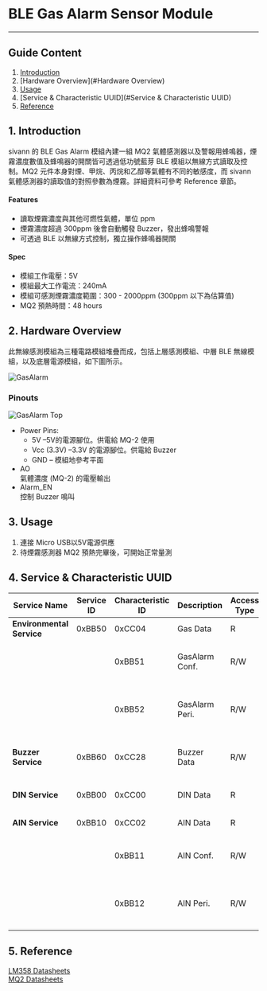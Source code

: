 # BLE Gas Alarm Sensor Module 
---  

## Guide Content  

1. [Introduction](#Introduction)  
2. [Hardware Overview](#Hardware Overview)  
3. [Usage](#Usage)  
4. [Service & Characteristic UUID](#Service & Characteristic UUID)  
5. [Reference](#Reference)  


<a name="Introduction"></a>
## 1. Introduction  

sivann 的 BLE Gas Alarm 模組內建一組 MQ2 氣體感測器以及警報用蜂鳴器，煙霧濃度數值及蜂鳴器的開關皆可透過低功號藍芽 BLE 模組以無線方式讀取及控制。MQ2 元件本身對煙、甲烷、丙烷和乙醇等氣體有不同的敏感度，而 sivann 氣體感測器的讀取值的對照參數為煙霧。詳細資料可參考 Reference 章節。  

#### Features  
 * 讀取煙霧濃度與其他可燃性氣體，單位 ppm  
 * 煙霧濃度超過 300ppm 後會自動觸發 Buzzer，發出蜂鳴警報  
 * 可透過 BLE 以無線方式控制，獨立操作蜂鳴器開關  

#### Spec  
 * 模組工作電壓：5V  
 * 模組最大工作電流：240mA  
 * 模組可感測煙霧濃度範圍：300 - 2000ppm (300ppm 以下為估算值)  
 * MQ2 預熱時間：48 hours  


<a name="Hardware Overview"></a>
## 2. Hardware Overview  

此無線感測模組為三種電路模組堆疊而成，包括上層感測模組、中層 BLE 無線模組，以及底層電源模組，如下圖所示。  

![GasAlarm](http://i.imgur.com/b48dpg1l.png "GasAlarm")  

### Pinouts  
![GasAlarm Top](http://i.imgur.com/AMoCMcBm.png "GasAlarm Top")  

* Power Pins:  
  * 5V –5V的電源腳位。供電給 MQ-2 使用  
  * Vcc (3.3V) –3.3V 的電源腳位。供電給 Buzzer  
  * GND – 模組地參考平面  
* AO  
  氣體濃度 (MQ-2) 的電壓輸出  
* Alarm_EN  
  控制 Buzzer 鳴叫  

<a name="Usage"></a>
## 3. Usage  

1. 連接 Micro USB以5V電源供應  
2. 待煙霧感測器 MQ2 預熱完畢後，可開始正常量測  


<a name="Service & Characteristic UUID"></a>
## 4. Service & Characteristic UUID  

|  Service Name                |  Service ID  |  Characteristic ID  |  Description     |  Access Type  |  note                                    |  
|------------------------------|--------------|---------------------|------------------|---------------|------------------------------------------|  
|  **Environmental Service**   |   0xBB50     |  0xCC04             |  Gas Data        |  R            |  Unit : ppm                              |  
|                              |              |  0xBB51             |  GasAlarm Conf.  |  R/W          |  0x01 (ON), 0x00 (OFF)                   |  
|                              |              |  0xBB52             |  GasAlarm Peri.  |  R/W          |  Range 10~255, Period = [Input * 10] ms  |  
|  **Buzzer Service**          |   0xBB60     |  0xCC28             |  Buzzer Data     |  R/W          |  0x01 (ON), 0x00 (OFF)                   |  
|  **DIN Service**             |   0xBB00     |  0xCC00             |  DIN Data        |  R            |  0x01 (H), 0x00 (L)                      |  
|  **AIN Service**             |   0xBB10     |  0xCC02             |  AIN Data        |  R            |  Unit : mV                               |  
|                              |              |  0xBB11             |  AIN Conf.       |  R/W          |  0x01 (ON), 0x00 (OFF)                   |  
|                              |              |  0xBB12             |  AIN Peri.       |  R/W          |  Range 10~255, Period = [Input * 10] ms  |  


<a name="Reference"></a>
## 5. Reference  

[LM358 Datasheets](http://www.ti.com/lit/ds/symlink/lm358.pdf "LM358")  
[MQ2 Datasheets](http://www.buyic.com.tw/datasheet/0113004018/data.rar "MQ2")  
